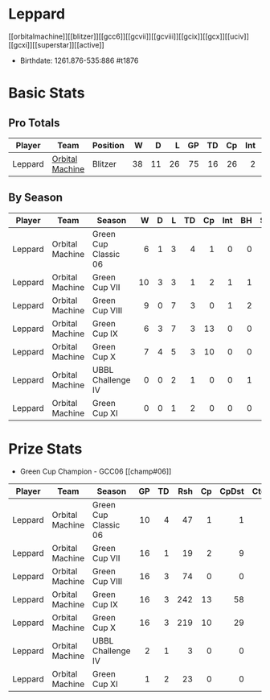 # Leppard

[[orbitalmachine]][[blitzer]][[gcc6]][[gcvii]][[gcviii]][[gcix]][[gcx]][[uciv]][[gcxi]][[superstar]][[active]]

* Birthdate: 1261.876-535:886 #t1876 

# Basic Stats

## Pro Totals

| Player           | Team        | Position      | W | D | L | GP | TD | Cp | Int | BH | SI | Ki | MVP | SPP |
|------------------|-------------|---------------|--:|--:|--:|---:|---:|---:|----:|---:|---:|---:|----:|----:|
| Leppard  | [Orbital Machine](../teams/orbitalmachine) | Blitzer |   38 |   11 |   26 |   75 |   16 |   26 |    2 |    3 |    4 |    2 |    6 |  126 |

## By Season

| Player | Team         | Season          | W | D | L | TD | Cp | Int | BH | SI | Ki | MVP | SPP |
|--------|--------------|-----------------|--:|--:|--:|---:|---:|----:|---:|---:|---:|----:|----:|
| Leppard | Orbital Machine | Green Cup Classic 06 |    6 |    1 |    3 |    4 |    1 |    0 |    0 |    0 |    1 |    2 |   25 |
| Leppard | Orbital Machine | Green Cup VII        |   10 |    3 |    3 |    1 |    2 |    1 |    1 |    0 |    0 |    2 |   19 |
| Leppard | Orbital Machine | Green Cup VIII       |    9 |    0 |    7 |    3 |    0 |    1 |    2 |    1 |    1 |    2 |   29 |
| Leppard | Orbital Machine | Green Cup IX         |    6 |    3 |    7 |    3 |   13 |    0 |    0 |    1 |    0 |    0 |   24 |
| Leppard | Orbital Machine | Green Cup X          |    7 |    4 |    5 |    3 |   10 |    0 |    0 |    2 |    0 |    0 |   23 |
| Leppard | Orbital Machine | UBBL Challenge IV    |    0 |    0 |    2 |    1 |    0 |    0 |    1 |    0 |    0 |    0 |    5 |
| Leppard | Orbital Machine | Green Cup XI         |    0 |    0 |    1 |    2 |    0 |    0 |    0 |    0 |    0 |    0 |    6 |

# Prize Stats

* Green Cup Champion - GCC06 [[champ#06]]

| Player | Team         | Season          | GP | TD | Rsh | Cp | CpDst | Ctch | Int | Cas | Blk | Sck | MVP | SPP |
|--------|--------------|-----------------|---:|---:|----:|---:|------:|-----:|----:|----:|----:|----:|----:|----:|
| Leppard | Orbital Machine | Green Cup Classic 06 | 10 |    4 |   47 |    1 |     1 |    3 |    0 |    1 |   39 |    1 |    2 |   25 |
| Leppard | Orbital Machine | Green Cup VII        | 16 |    1 |   19 |    2 |     9 |    1 |    1 |    1 |   47 |    2 |    2 |   19 |
| Leppard | Orbital Machine | Green Cup VIII       | 16 |    3 |   74 |    0 |     0 |    2 |    1 |    4 |   40 |    1 |    2 |   29 |
| Leppard | Orbital Machine | Green Cup IX         | 16 |    3 |  242 |   13 |    58 |    0 |    0 |    1 |   23 |    3 |    0 |   24 |
| Leppard | Orbital Machine | Green Cup X          | 16 |    3 |  219 |   10 |    29 |    0 |    0 |    2 |   37 |    0 |    0 |   23 |
| Leppard | Orbital Machine | UBBL Challenge IV    |  2 |    1 |    3 |    0 |     0 |    0 |    0 |    1 |    6 |    0 |    0 |    5 |
| Leppard | Orbital Machine | Green Cup XI         |  1 |    2 |   23 |    0 |     0 |    2 |    0 |    0 |    5 |    0 |    0 |    6 |